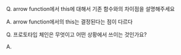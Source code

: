 Q. arrow function에서 this에 대해서 기존 함수와의 차이점을 설명해주세요

A. arrow function에서의 this는 결정된다는 점이 다르다

Q. 프로토타입 체인은 무엇이고 어떤 상황에서 쓰이는 것인가요?

A.
